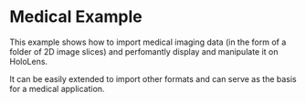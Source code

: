 # Medical Example
This example shows how to import medical imaging data (in the form of a folder of 2D image slices) and perfomantly display and manipulate it on HoloLens.

It can be easily extended to import other formats and can serve as the basis for a medical application.
